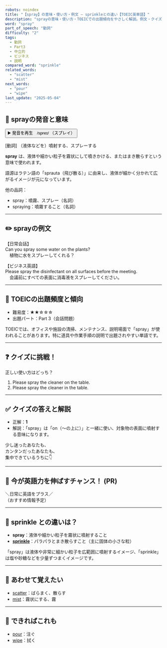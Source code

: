```yaml
---
robots: noindex
title: "【spray】の意味・使い方・例文 ― sprinkleとの違い【TOEIC英単語】"
description: "sprayの意味・使い方・TOEICでの出題傾向をやさしく解説。例文・クイズ付きでsprinkleとの違いもわかりやすく学べます。"
word: "spray"
part_of_speech: "動詞"
difficulty: "2"
tags:
  - 動詞
  - Part3
  - 中立的
  - ビジネス
  - 説明
compared_word: "sprinkle"
related_words:
  - "scatter"
  - "mist"
next_words:
  - "pour"
  - "wipe"
last_update: "2025-05-04"
---
```


## 🔰 sprayの発音と意味

<button class="play-audio" onclick="playTTS('spray')">
  <span class="play-audio-main">
    ▶️ 発音を再生　/spreɪ/
  </span>
  <span class="play-audio-sub">
    （スプレイ）
  </span>
</button>

[動詞] （液体などを）噴射する、スプレーする

**spray** は、液体や細かい粒子を霧状にして噴きかける、またはまき散らすという意味で使われます。

語源はラテン語の「sprauta（飛び散る）」に由来し、液体が細かく分かれて広がるイメージが元になっています。

他の品詞：  
- spray：噴霧、スプレー（名詞）
- spraying：噴霧すること（名詞）

---

## ✏️ sprayの例文

【日常会話】  
Can you spray some water on the plants?  
　植物に水をスプレーしてくれる？

【ビジネス英語】  
Please spray the disinfectant on all surfaces before the meeting.  
　会議前にすべての表面に消毒液をスプレーしてください。

---

## 🎯 TOEICの出題頻度と傾向

- 難易度：★★☆☆☆
- 出題パート：Part 3（会話問題）

TOEICでは、オフィスや施設の清掃、メンテナンス、説明場面で「spray」が使われることがあります。特に道具や作業手順の説明で出題されやすい単語です。

---

## ❓ クイズに挑戦！

正しい使い方はどっち？

1. Please spray the cleaner on the table.  
2. Please spray the cleaner in the table.

---

## ✅ クイズの答えと解説

- 正解：**1**
- 解説：「spray」は「on（～の上に）」と一緒に使い、対象物の表面に噴射する意味になります。

少し迷ったあなたも、  
カンタンだったあなたも、  
集中できているうちに👇️

---

## 🚀 今が英語力を伸ばすチャンス！ (PR)

<div class="info-center">
＼日常に英語をプラス／<br>  
（おすすめ情報予定）
</div>

---

## 🤔  sprinkle との違いは？

- **spray**：液体や細かい粒子を霧状に噴射すること
- **[sprinkle](/sprinkle)**：パラパラとまき散らすこと（主に固体の小さな粒）

「spray」は液体や非常に細かい粒子を広範囲に噴射するイメージ、「sprinkle」は塩や砂糖などを少量ずつまくイメージです。

---

## 🧩 あわせて覚えたい

- [scatter](/scatter)：ばらまく、散らす
- [mist](/mist)：霧状にする、霧

---

## 📖 できればこれも

- [pour](/pour)：注ぐ
- [wipe](/wipe)：拭く

<!-- cvid: aid38_bid23 -->
